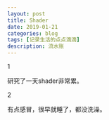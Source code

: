 ```yaml
---
layout: post
title: Shader
date: 2019-01-21
categories: blog
tags: [记录生活的点点滴滴]
description: 流水账
---
```


1 

研究了一天shader非常累。

2

有点感冒，很早就睡了，都没洗澡。




